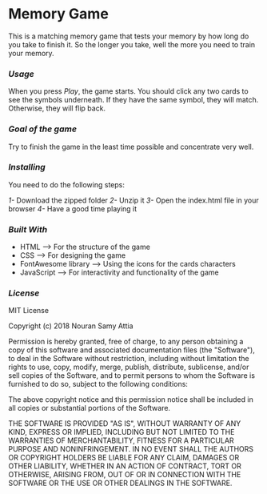 # Memory Game

This is a matching memory game that tests your memory by how long do you take to finish it. So the longer you take, well the more you need to train your memory.

### _Usage_

When you press _Play_, the game starts. You should click any two cards to see the symbols underneath. If they have the same symbol, they will match. Otherwise, they will flip back.

### _Goal of the game_

Try to finish the game in the least time possible and concentrate very well.

### _Installing_

You need to do the following steps:

_1-_ Download the zipped folder
_2-_ Unzip it 
_3-_ Open the index.html file in your browser
_4-_ Have a good time playing it

### _Built With_

* HTML --> For the structure of the game
* CSS --> For designing the game
* FontAwesome library --> Using the icons for the cards characters
* JavaScript --> For interactivity and functionality of the game

### _License_

MIT License

Copyright (c) 2018 Nouran Samy Attia

Permission is hereby granted, free of charge, to any person obtaining a copy
of this software and associated documentation files (the "Software"), to deal
in the Software without restriction, including without limitation the rights
to use, copy, modify, merge, publish, distribute, sublicense, and/or sell
copies of the Software, and to permit persons to whom the Software is
furnished to do so, subject to the following conditions:

The above copyright notice and this permission notice shall be included in all
copies or substantial portions of the Software.

THE SOFTWARE IS PROVIDED "AS IS", WITHOUT WARRANTY OF ANY KIND, EXPRESS OR
IMPLIED, INCLUDING BUT NOT LIMITED TO THE WARRANTIES OF MERCHANTABILITY,
FITNESS FOR A PARTICULAR PURPOSE AND NONINFRINGEMENT. IN NO EVENT SHALL THE
AUTHORS OR COPYRIGHT HOLDERS BE LIABLE FOR ANY CLAIM, DAMAGES OR OTHER
LIABILITY, WHETHER IN AN ACTION OF CONTRACT, TORT OR OTHERWISE, ARISING FROM,
OUT OF OR IN CONNECTION WITH THE SOFTWARE OR THE USE OR OTHER DEALINGS IN THE
SOFTWARE.